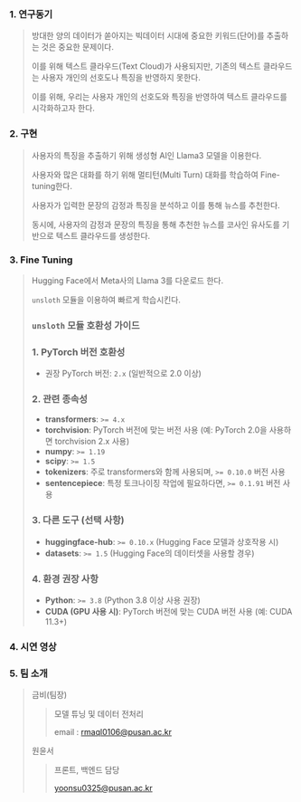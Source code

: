 ### 1. 연구동기
> 방대한 양의 데이터가 쏟아지는 빅데이터 시대에 중요한 키워드(단어)를 추출하는 것은 중요한 문제이다.
> 
> 이를 위해 텍스트 클라우드(Text Cloud)가 사용되지만, 기존의 텍스트 클라우드는 사용자 개인의 선호도나 특징을 반영하지 못한다.
> 
> 이를 위해, 우리는 사용자 개인의 선호도와 특징을 반영하여 텍스트 클라우드를 시각화하고자 한다.


### 2. 구현
> 사용자의 특징을 추출하기 위해 생성형 AI인 Llama3 모델을 이용한다.
> 
> 사용자와 많은 대화를 하기 위해 멀티턴(Multi Turn) 대화를 학습하여 Fine-tuning한다.
> 
> 사용자가 입력한 문장의 감정과 특징을 분석하고 이를 통해 뉴스를 추천한다.
> 
> 동시에, 사용자의 감정과 문장의 특징을 통해 추천한 뉴스를 코사인 유사도를 기반으로 텍스트 클라우드를 생성한다.

### 3. Fine Tuning
> Hugging Face에서 Meta사의 Llama 3를 다운로드 한다.
>
> `unsloth` 모듈을 이용하여 빠르게 학습시킨다.
>
> ### `unsloth` 모듈 호환성 가이드
> 
> ### 1. **PyTorch 버전 호환성**
>    - 권장 PyTorch 버전: `2.x` (일반적으로 2.0 이상)
> 
> ### 2. **관련 종속성**
> 
>    - **transformers**: `>= 4.x`
>    - **torchvision**: PyTorch 버전에 맞는 버전 사용 (예: PyTorch 2.0을 사용하면 torchvision 2.x 사용)
>    - **numpy**: `>= 1.19`
>    - **scipy**: `>= 1.5`
>    - **tokenizers**: 주로 transformers와 함께 사용되며, `>= 0.10.0` 버전 사용
>    - **sentencepiece**: 특정 토크나이징 작업에 필요하다면, `>= 0.1.91` 버전 사용
>    
> ### 3. **다른 도구 (선택 사항)**
>    - **huggingface-hub**: `>= 0.10.x` (Hugging Face 모델과 상호작용 시)
>    - **datasets**: `>= 1.5` (Hugging Face의 데이터셋을 사용할 경우)
> 
> ### 4. **환경 권장 사항**
>    - **Python**: `>= 3.8` (Python 3.8 이상 사용 권장)
>    - **CUDA (GPU 사용 시)**: PyTorch 버전에 맞는 CUDA 버전 사용 (예: CUDA 11.3+)
>

### 4. 시연 영상



### 5. 팀 소개
> 금비(팀장)
> > 모델 튜닝 및 데이터 전처리
> > 
> > email : rmaql0106@pusan.ac.kr
>
> 원윤서
> > 프론트, 백엔드 담당
> > 
> > yoonsu0325@pusan.ac.kr
